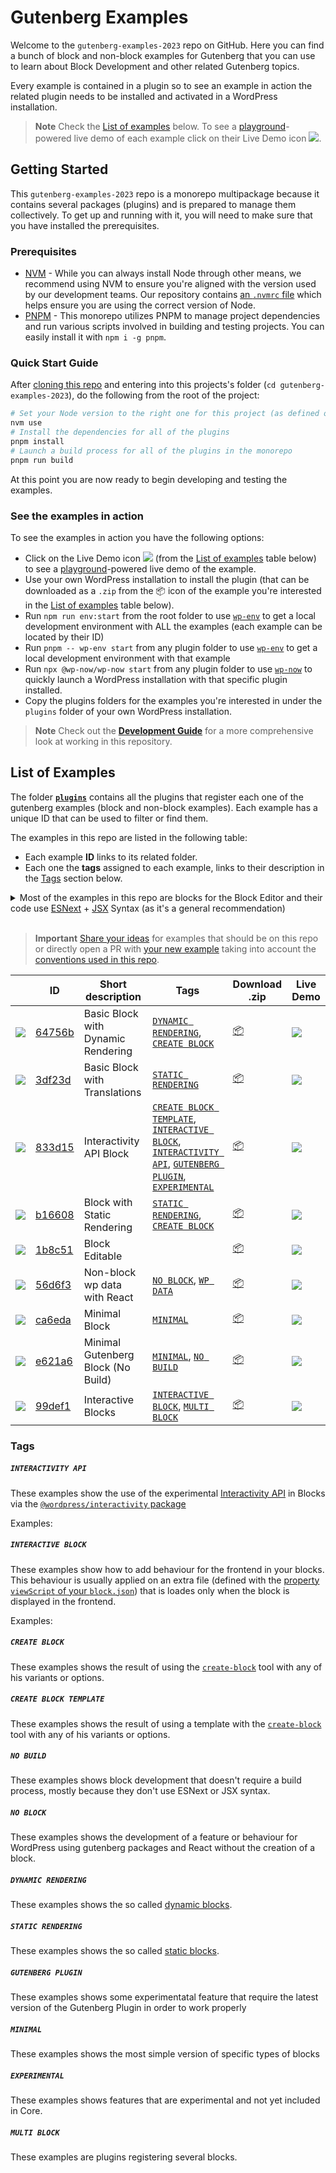 # Gutenberg Examples

Welcome to the `gutenberg-examples-2023` repo on GitHub. Here you can find a bunch of block and non-block examples for Gutenberg that you can use to learn about Block Development and other related Gutenberg topics.

Every example is contained in a plugin so to see an example in action the related plugin needs to be installed and activated in a WordPress installation.

> **Note**
> Check the [List of examples](#list-of-examples) below. To see a [playground](https://developer.wordpress.org/playground/)-powered live demo of each example click on their Live Demo icon ![](/wordpress-juanmaguitar/gutenberg-examples-2023/raw/trunk/assets/icon-wp.svg).


## Getting Started

This `gutenberg-examples-2023` repo is a monorepo multipackage because it contains several packages (plugins) and is prepared to manage them collectively. To get up and running with it, you will need to make sure that you have installed the prerequisites.

### Prerequisites

- [NVM](https://github.com/nvm-sh/nvm#installing-and-updating) - While you can always install Node through other means, we recommend using NVM to ensure you're aligned with the version used by our development teams. Our repository contains [an `.nvmrc` file](.nvmrc) which helps ensure you are using the correct version of Node.
- [PNPM](https://pnpm.io/installation) - This monorepo utilizes PNPM to manage project dependencies and run various scripts involved in building and testing projects. You can easily install it with `npm i -g pnpm`.

### Quick Start Guide

After [cloning this repo](https://docs.github.com/en/repositories/creating-and-managing-repositories/cloning-a-repository) and entering into this projects's folder (`cd gutenberg-examples-2023`), do the following from the root of the project:

```bash
# Set your Node version to the right one for this project (as defined on .nvmrc)
nvm use
# Install the dependencies for all of the plugins
pnpm install
# Launch a build process for all of the plugins in the monorepo
pnpm run build
```

At this point you are now ready to begin developing and testing the examples.

### See the examples in action

To see the examples in action you have the following options:

- Click on the Live Demo icon ![](/wordpress-juanmaguitar/gutenberg-examples-2023/raw/trunk/assets/icon-wp.svg) (from the [List of examples](#list-of-examples) table below) to see a [playground](https://developer.wordpress.org/playground/)-powered live demo of the example.
- Use your own WordPress installation to install the plugin (that can be downloaded as a `.zip` from the 📦 icon of the example you're interested in the [List of examples](#list-of-examples) table below).
- Run `npm run env:start` from the root folder to use [`wp-env`](DEVELOPMENT.md##wordpress-local-development-environment) to get a local development environment with ALL the examples (each example can be located by their ID)
- Run `pnpm -- wp-env start` from any plugin folder to use [`wp-env`](DEVELOPMENT.md##wordpress-local-development-environment) to get a local development environment with that example
- Run `npx @wp-now/wp-now start` from any plugin folder to use [`wp-now`](https://github.com/WordPress/playground-tools/tree/trunk/packages/wp-now) to quickly launch a WordPress installation with that specific plugin installed.
- Copy the plugins folders for the examples you're interested in under the `plugins` folder of your own WordPress installation.

> **Note**
> Check out the [**Development Guide**](https://github.com/wordpress-juanmaguitar/gutenberg-examples-2023/blob/trunk/DEVELOPMENT.md) for a more comprehensive look at working in this repository.

## List of Examples

The folder [**`plugins`**](plugins) contains all the plugins that register each one of the gutenberg examples (block and non-block examples). Each example has a unique ID that can be used to filter or find them.

The examples in this repo are listed in the following table:

- Each example **ID** links to its related folder.
- Each one the **tags** assigned to each example, links to their description in the [Tags](#tags) section below.

<details>
  <summary>Most of the examples in this repo are blocks for the Block Editor and their code use <a href="https://developer.wordpress.org/block-editor/how-to-guides/javascript/esnext-js/">ESNext</a> + <a href="https://legacy.reactjs.org/docs/introducing-jsx.html">JSX</a> Syntax (as it's a general recommendation)</summary>
<br>  
<p><em>Most of the examples in this repo showcase a specific type of block that can be used in the Block Editor. Those examples that doesn't specifically register a block for the Block Editor are labelled with the tag <code>NO-BLOCK</code>.</em></p>

<p><em>The examples using <code>ESNext</code> or <code>JSX</code> needs to run a <a href="https://github.com/wordpress-juanmaguitar/gutenberg-examples-2023/blob/trunk/DEVELOPMENT.md#build-process">Build process</a> to get the final version of the block ready to use.</em></p>


<p><em>There are some examples in this repo that doesn't use ESNext or JSX Syntax so they don't need to run   any build process. These examples are labelled with the tag <code>NO-BUILD</code>.</em></p>
</details>
<br>

> **Important**
> [Share your ideas](https://github.com/wordpress-juanmaguitar/gutenberg-examples-2023/discussions/new?category=examples-ideas) for examples that should be on this repo or directly open a PR with [your new example](https://github.com/wordpress-juanmaguitar/gutenberg-examples-2023/blob/trunk/CONTRIBUTIONS.md#adding-a-new-example-to-this-repo) taking into account the [conventions used in this repo](https://github.com/wordpress-juanmaguitar/gutenberg-examples-2023/blob/trunk/CONTRIBUTIONS.md#conventions-used-for-the-examples-in-this-repo).

<!-- Please, do not remove these @TABLE EXAMPLES BEGIN and @TABLE EXAMPLES END comments or modify the table inside. This table is automatically generated from the data at data/examples.json and data/tags.json -->
<!-- @TABLE EXAMPLES BEGIN -->
|                                               | ID                                                                                                                             | Short description                  | Tags                                                                                                                                                                                                                                                                                                                                                                                                                                                                                                                                                                                                          | Download .zip                                                                                                                                                                                                                                                                         | Live Demo                                                                                                                                                                                                                                                                                                                                                                                                                                                                                                                                                                                                                                                                                                                                                                                                                                                                                                     |
| --------------------------------------------- | ------------------------------------------------------------------------------------------------------------------------------ | ---------------------------------- | ------------------------------------------------------------------------------------------------------------------------------------------------------------------------------------------------------------------------------------------------------------------------------------------------------------------------------------------------------------------------------------------------------------------------------------------------------------------------------------------------------------------------------------------------------------------------------------------------------------- | ------------------------------------------------------------------------------------------------------------------------------------------------------------------------------------------------------------------------------------------------------------------------------------- | ------------------------------------------------------------------------------------------------------------------------------------------------------------------------------------------------------------------------------------------------------------------------------------------------------------------------------------------------------------------------------------------------------------------------------------------------------------------------------------------------------------------------------------------------------------------------------------------------------------------------------------------------------------------------------------------------------------------------------------------------------------------------------------------------------------------------------------------------------------------------------------------------------------- |
| ![](https://placehold.co/15x15/64756b/64756b) | [64756b](https://github.com/wordpress-juanmaguitar/gutenberg-examples-2023/tree/trunk/plugins/block-dynamic-rendering-64756b)  | Basic Block with Dynamic Rendering | [`DYNAMIC RENDERING`](https://github.com/wordpress-juanmaguitar/gutenberg-examples-2023/tree/trunk#dynamic-rendering), [`CREATE BLOCK`](https://github.com/wordpress-juanmaguitar/gutenberg-examples-2023/tree/trunk#create-block)                                                                                                                                                                                                                                                                                                                                                                            | [📦](https://raw.githubusercontent.com/wordpress-juanmaguitar/gutenberg-examples-2023/deploy/zips/block-dynamic-rendering-64756b.zip "Install the plugin using this zip and activate it. Then use the ID of the block (64756b) to find it and add it to a post to see it in action")  | [![](https://raw.githubusercontent.com/wordpress-juanmaguitar/gutenberg-examples-2023/trunk/assets/icon-wp.svg)](https://playground.wordpress.net/#%7B%22landingPage%22:%22/wp-admin/plugins.php%22,%22steps%22:%5B%7B%22step%22:%22login%22,%22username%22:%22admin%22,%22password%22:%22password%22%7D,%7B%22step%22:%22mkdir%22,%22path%22:%22/downloads%22%7D,%7B%22step%22:%22writeFile%22,%22path%22:%22/downloads/plugin.zip%22,%22data%22:%7B%22resource%22:%22url%22,%22url%22:%22https://raw.githubusercontent.com/wordpress-juanmaguitar/gutenberg-examples-2023/deploy/zips/block-dynamic-rendering-64756b.zip%22,%22caption%22:%22Downloading%20plugin...%22%7D%7D,%7B%22step%22:%22installPlugin%22,%22pluginZipFile%22:%7B%22resource%22:%22vfs%22,%22path%22:%22/downloads/plugin.zip%22%7D%7D%5D%7D "Use the ID of the block (64756b) to find it and add it to a post to see it in action")  |
| ![](https://placehold.co/15x15/3df23d/3df23d) | [3df23d](https://github.com/wordpress-juanmaguitar/gutenberg-examples-2023/tree/trunk/plugins/basic-block-translations-3df23d) | Basic Block with Translations      | [`STATIC RENDERING`](https://github.com/wordpress-juanmaguitar/gutenberg-examples-2023/tree/trunk#static-rendering)                                                                                                                                                                                                                                                                                                                                                                                                                                                                                           | [📦](https://raw.githubusercontent.com/wordpress-juanmaguitar/gutenberg-examples-2023/deploy/zips/basic-block-translations-3df23d.zip "Install the plugin using this zip and activate it. Then use the ID of the block (3df23d) to find it and add it to a post to see it in action") | [![](https://raw.githubusercontent.com/wordpress-juanmaguitar/gutenberg-examples-2023/trunk/assets/icon-wp.svg)](https://playground.wordpress.net/#%7B%22landingPage%22:%22/wp-admin/plugins.php%22,%22steps%22:%5B%7B%22step%22:%22login%22,%22username%22:%22admin%22,%22password%22:%22password%22%7D,%7B%22step%22:%22mkdir%22,%22path%22:%22/downloads%22%7D,%7B%22step%22:%22writeFile%22,%22path%22:%22/downloads/plugin.zip%22,%22data%22:%7B%22resource%22:%22url%22,%22url%22:%22https://raw.githubusercontent.com/wordpress-juanmaguitar/gutenberg-examples-2023/deploy/zips/basic-block-translations-3df23d.zip%22,%22caption%22:%22Downloading%20plugin...%22%7D%7D,%7B%22step%22:%22installPlugin%22,%22pluginZipFile%22:%7B%22resource%22:%22vfs%22,%22path%22:%22/downloads/plugin.zip%22%7D%7D%5D%7D "Use the ID of the block (3df23d) to find it and add it to a post to see it in action") |
| ![](https://placehold.co/15x15/833d15/833d15) | [833d15](https://github.com/wordpress-juanmaguitar/gutenberg-examples-2023/tree/trunk/plugins/interactivity-api-block-833d15)  | Interactivity API Block            | [`CREATE BLOCK TEMPLATE`](https://github.com/wordpress-juanmaguitar/gutenberg-examples-2023/tree/trunk#create-block-template), [`INTERACTIVE BLOCK`](https://github.com/wordpress-juanmaguitar/gutenberg-examples-2023/tree/trunk#interactive-block), [`INTERACTIVITY API`](https://github.com/wordpress-juanmaguitar/gutenberg-examples-2023/tree/trunk#interactivity-api), [`GUTENBERG PLUGIN`](https://github.com/wordpress-juanmaguitar/gutenberg-examples-2023/tree/trunk#gutenberg-plugin), [`EXPERIMENTAL`](https://github.com/wordpress-juanmaguitar/gutenberg-examples-2023/tree/trunk#experimental) | [📦](https://raw.githubusercontent.com/wordpress-juanmaguitar/gutenberg-examples-2023/deploy/zips/interactivity-api-block-833d15.zip "Install the plugin using this zip and activate it. Then use the ID of the block (833d15) to find it and add it to a post to see it in action")  | [![](https://raw.githubusercontent.com/wordpress-juanmaguitar/gutenberg-examples-2023/trunk/assets/icon-wp.svg)](https://playground.wordpress.net/#{%22landingPage%22:%22/wp-admin/plugins.php%22,%22steps%22:[{%22step%22:%22installPlugin%22,%22pluginZipFile%22:{%22resource%22:%22url%22,%22url%22:%22https://raw.githubusercontent.com/wordpress-juanmaguitar/gutenberg-examples-2023/deploy/zips/interactivity-api-block-833d15.zip%22}},{%22step%22:%22installPlugin%22,%22pluginZipFile%22:{%22resource%22:%22wordpress.org/plugins%22,%22slug%22:%22gutenberg%22}},{%22step%22:%22login%22,%22username%22:%22admin%22,%22password%22:%22password%22}]} "Use the ID of the block (833d15) to find it and add it to a post to see it in action")                                                                                                                                                       |
| ![](https://placehold.co/15x15/b16608/b16608) | [b16608](https://github.com/wordpress-juanmaguitar/gutenberg-examples-2023/tree/trunk/plugins/block-static-rendering-b16608)   | Block with Static Rendering        | [`STATIC RENDERING`](https://github.com/wordpress-juanmaguitar/gutenberg-examples-2023/tree/trunk#static-rendering), [`CREATE BLOCK`](https://github.com/wordpress-juanmaguitar/gutenberg-examples-2023/tree/trunk#create-block)                                                                                                                                                                                                                                                                                                                                                                              | [📦](https://raw.githubusercontent.com/wordpress-juanmaguitar/gutenberg-examples-2023/deploy/zips/block-static-rendering-b16608.zip "Install the plugin using this zip and activate it. Then use the ID of the block (b16608) to find it and add it to a post to see it in action")   | [![](https://raw.githubusercontent.com/wordpress-juanmaguitar/gutenberg-examples-2023/trunk/assets/icon-wp.svg)](https://playground.wordpress.net/#%7B%22landingPage%22:%22/wp-admin/plugins.php%22,%22steps%22:%5B%7B%22step%22:%22login%22,%22username%22:%22admin%22,%22password%22:%22password%22%7D,%7B%22step%22:%22mkdir%22,%22path%22:%22/downloads%22%7D,%7B%22step%22:%22writeFile%22,%22path%22:%22/downloads/plugin.zip%22,%22data%22:%7B%22resource%22:%22url%22,%22url%22:%22https://raw.githubusercontent.com/wordpress-juanmaguitar/gutenberg-examples-2023/deploy/zips/block-static-rendering-b16608.zip%22,%22caption%22:%22Downloading%20plugin...%22%7D%7D,%7B%22step%22:%22installPlugin%22,%22pluginZipFile%22:%7B%22resource%22:%22vfs%22,%22path%22:%22/downloads/plugin.zip%22%7D%7D%5D%7D "Use the ID of the block (b16608) to find it and add it to a post to see it in action")   |
| ![](https://placehold.co/15x15/1b8c51/1b8c51) | [1b8c51](https://github.com/wordpress-juanmaguitar/gutenberg-examples-2023/tree/trunk/plugins/editable-block-1b8c51)           | Block Editable                     |                                                                                                                                                                                                                                                                                                                                                                                                                                                                                                                                                                                                               | [📦](https://raw.githubusercontent.com/wordpress-juanmaguitar/gutenberg-examples-2023/deploy/zips/editable-block-1b8c51.zip "Install the plugin using this zip and activate it. Then use the ID of the block (1b8c51) to find it and add it to a post to see it in action")           | [![](https://raw.githubusercontent.com/wordpress-juanmaguitar/gutenberg-examples-2023/trunk/assets/icon-wp.svg)](https://playground.wordpress.net/#%7B%22landingPage%22:%22/wp-admin/plugins.php%22,%22steps%22:%5B%7B%22step%22:%22login%22,%22username%22:%22admin%22,%22password%22:%22password%22%7D,%7B%22step%22:%22mkdir%22,%22path%22:%22/downloads%22%7D,%7B%22step%22:%22writeFile%22,%22path%22:%22/downloads/plugin.zip%22,%22data%22:%7B%22resource%22:%22url%22,%22url%22:%22https://raw.githubusercontent.com/wordpress-juanmaguitar/gutenberg-examples-2023/deploy/zips/editable-block-1b8c51.zip%22,%22caption%22:%22Downloading%20plugin...%22%7D%7D,%7B%22step%22:%22installPlugin%22,%22pluginZipFile%22:%7B%22resource%22:%22vfs%22,%22path%22:%22/downloads/plugin.zip%22%7D%7D%5D%7D "Use the ID of the block (1b8c51) to find it and add it to a post to see it in action")           |
| ![](https://placehold.co/15x15/56d6f3/56d6f3) | [56d6f3](https://github.com/wordpress-juanmaguitar/gutenberg-examples-2023/tree/trunk/plugins/non-block-react-wp-data-56d6f3)  | Non-block wp data with React       | [`NO BLOCK`](https://github.com/wordpress-juanmaguitar/gutenberg-examples-2023/tree/trunk#no-block), [`WP DATA`](https://github.com/wordpress-juanmaguitar/gutenberg-examples-2023/tree/trunk#wp-data)                                                                                                                                                                                                                                                                                                                                                                                                        | [📦](https://raw.githubusercontent.com/wordpress-juanmaguitar/gutenberg-examples-2023/deploy/zips/non-block-react-wp-data-56d6f3.zip "")                                                                                                                                              | [![](https://raw.githubusercontent.com/wordpress-juanmaguitar/gutenberg-examples-2023/trunk/assets/icon-wp.svg)](https://playground.wordpress.net/#%7B%22landingPage%22:%22/wp-admin/plugins.php%22,%22steps%22:%5B%7B%22step%22:%22login%22,%22username%22:%22admin%22,%22password%22:%22password%22%7D,%7B%22step%22:%22mkdir%22,%22path%22:%22/downloads%22%7D,%7B%22step%22:%22writeFile%22,%22path%22:%22/downloads/plugin.zip%22,%22data%22:%7B%22resource%22:%22url%22,%22url%22:%22https://raw.githubusercontent.com/wordpress-juanmaguitar/gutenberg-examples-2023/deploy/zips/non-block-react-wp-data-56d6f3.zip%22,%22caption%22:%22Downloading%20plugin...%22%7D%7D,%7B%22step%22:%22installPlugin%22,%22pluginZipFile%22:%7B%22resource%22:%22vfs%22,%22path%22:%22/downloads/plugin.zip%22%7D%7D%5D%7D "")                                                                                      |
| ![](https://placehold.co/15x15/ca6eda/ca6eda) | [ca6eda](https://github.com/wordpress-juanmaguitar/gutenberg-examples-2023/tree/trunk/plugins/minimal-block-ca6eda)            | Minimal Block                      | [`MINIMAL`](https://github.com/wordpress-juanmaguitar/gutenberg-examples-2023/tree/trunk#minimal)                                                                                                                                                                                                                                                                                                                                                                                                                                                                                                             | [📦](https://raw.githubusercontent.com/wordpress-juanmaguitar/gutenberg-examples-2023/deploy/zips/minimal-block-ca6eda.zip "Install the plugin using this zip and activate it. Then use the ID of the block (ca6eda) to find it and add it to a post to see it in action")            | [![](https://raw.githubusercontent.com/wordpress-juanmaguitar/gutenberg-examples-2023/trunk/assets/icon-wp.svg)](https://playground.wordpress.net/#%7B%22landingPage%22:%22/wp-admin/plugins.php%22,%22steps%22:%5B%7B%22step%22:%22login%22,%22username%22:%22admin%22,%22password%22:%22password%22%7D,%7B%22step%22:%22mkdir%22,%22path%22:%22/downloads%22%7D,%7B%22step%22:%22writeFile%22,%22path%22:%22/downloads/plugin.zip%22,%22data%22:%7B%22resource%22:%22url%22,%22url%22:%22https://raw.githubusercontent.com/wordpress-juanmaguitar/gutenberg-examples-2023/deploy/zips/minimal-block-ca6eda.zip%22,%22caption%22:%22Downloading%20plugin...%22%7D%7D,%7B%22step%22:%22installPlugin%22,%22pluginZipFile%22:%7B%22resource%22:%22vfs%22,%22path%22:%22/downloads/plugin.zip%22%7D%7D%5D%7D "Use the ID of the block (ca6eda) to find it and add it to a post to see it in action")            |
| ![](https://placehold.co/15x15/e621a6/e621a6) | [e621a6](https://github.com/wordpress-juanmaguitar/gutenberg-examples-2023/tree/trunk/plugins/minimal-block-no-build-e621a6)   | Minimal Gutenberg Block (No Build) | [`MINIMAL`](https://github.com/wordpress-juanmaguitar/gutenberg-examples-2023/tree/trunk#minimal), [`NO BUILD`](https://github.com/wordpress-juanmaguitar/gutenberg-examples-2023/tree/trunk#no-build)                                                                                                                                                                                                                                                                                                                                                                                                        | [📦](https://raw.githubusercontent.com/wordpress-juanmaguitar/gutenberg-examples-2023/deploy/zips/minimal-block-no-build-e621a6.zip "Install the plugin using this zip and activate it. Then use the ID of the block (e621a6) to find it and add it to a post to see it in action")   | [![](https://raw.githubusercontent.com/wordpress-juanmaguitar/gutenberg-examples-2023/trunk/assets/icon-wp.svg)](https://playground.wordpress.net/#%7B%22landingPage%22:%22/wp-admin/plugins.php%22,%22steps%22:%5B%7B%22step%22:%22login%22,%22username%22:%22admin%22,%22password%22:%22password%22%7D,%7B%22step%22:%22mkdir%22,%22path%22:%22/downloads%22%7D,%7B%22step%22:%22writeFile%22,%22path%22:%22/downloads/plugin.zip%22,%22data%22:%7B%22resource%22:%22url%22,%22url%22:%22https://raw.githubusercontent.com/wordpress-juanmaguitar/gutenberg-examples-2023/deploy/zips/minimal-block-no-build-e621a6.zip%22,%22caption%22:%22Downloading%20plugin...%22%7D%7D,%7B%22step%22:%22installPlugin%22,%22pluginZipFile%22:%7B%22resource%22:%22vfs%22,%22path%22:%22/downloads/plugin.zip%22%7D%7D%5D%7D "Use the ID of the block (e621a6) to find it and add it to a post to see it in action")   |
| ![](https://placehold.co/15x15/99def1/99def1) | [99def1](https://github.com/wordpress-juanmaguitar/gutenberg-examples-2023/tree/trunk/plugins/interactive-blocks-demos-99def1) | Interactive Blocks                 | [`INTERACTIVE BLOCK`](https://github.com/wordpress-juanmaguitar/gutenberg-examples-2023/tree/trunk#interactive-block), [`MULTI BLOCK`](https://github.com/wordpress-juanmaguitar/gutenberg-examples-2023/tree/trunk#multi-block)                                                                                                                                                                                                                                                                                                                                                                              | [📦](https://raw.githubusercontent.com/wordpress-juanmaguitar/gutenberg-examples-2023/deploy/zips/interactive-blocks-demos-99def1.zip "Install the plugin using this zip and activate it. Then use the ID of the block (99def1) to find it and add it to a post to see it in action") | [![](https://raw.githubusercontent.com/wordpress-juanmaguitar/gutenberg-examples-2023/trunk/assets/icon-wp.svg)](https://playground.wordpress.net/#%7B%22landingPage%22:%22/wp-admin/plugins.php%22,%22steps%22:%5B%7B%22step%22:%22login%22,%22username%22:%22admin%22,%22password%22:%22password%22%7D,%7B%22step%22:%22mkdir%22,%22path%22:%22/downloads%22%7D,%7B%22step%22:%22writeFile%22,%22path%22:%22/downloads/plugin.zip%22,%22data%22:%7B%22resource%22:%22url%22,%22url%22:%22https://raw.githubusercontent.com/wordpress-juanmaguitar/gutenberg-examples-2023/deploy/zips/interactive-blocks-demos-99def1.zip%22,%22caption%22:%22Downloading%20plugin...%22%7D%7D,%7B%22step%22:%22installPlugin%22,%22pluginZipFile%22:%7B%22resource%22:%22vfs%22,%22path%22:%22/downloads/plugin.zip%22%7D%7D%5D%7D "Use the ID of the block (99def1) to find it and add it to a post to see it in action") |
<!-- @TABLE EXAMPLES END -->

### Tags

##### `INTERACTIVITY API`

These examples show the use of the experimental [Interactivity API](https://make.wordpress.org/core/2023/03/30/proposal-the-interactivity-api-a-better-developer-experience-in-building-interactive-blocks/) in Blocks via the [`@wordpress/interactivity` package](https://github.com/WordPress/gutenberg/blob/trunk/packages/interactivity/README.md)

Examples: <!-- @LIST interactivity-api BEGIN --><!-- @LIST interactivity-api END -->

##### `INTERACTIVE BLOCK`

These examples show how to add behaviour for the frontend in your blocks. This behaviour is usually applied on an extra file (defined with the [property `viewScript` of your `block.json`](https://developer.wordpress.org/block-editor/reference-guides/block-api/block-metadata/#view-script)) that is loades only when the block is displayed in the frontend.

Examples: <!-- @LIST interactive-block BEGIN --><!-- @LIST interactive-block END -->

##### `CREATE BLOCK`

These examples shows the result of using the [`create-block`](https://developer.wordpress.org/block-editor/reference-guides/packages/packages-create-block/) tool with any of his variants or options.

##### `CREATE BLOCK TEMPLATE`

These examples shows the result of using a template with the [`create-block`](https://developer.wordpress.org/block-editor/reference-guides/packages/packages-create-block/) tool with any of his variants or options.

##### `NO BUILD`

These examples shows block development that doesn't require a build process, mostly because they don't use ESNext or JSX syntax.

##### `NO BLOCK`

These examples shows the development of a feature or behaviour for WordPress using gutenberg packages and React without the creation of a block.

##### `DYNAMIC RENDERING`

These examples shows the so called [dynamic blocks](https://developer.wordpress.org/block-editor/getting-started/glossary/#block-dynamic-rendering).

##### `STATIC RENDERING`

These examples shows the so called [static blocks](https://developer.wordpress.org/block-editor/getting-started/glossary/#block-static-rendering).

##### `GUTENBERG PLUGIN`

These examples shows some experimentatal feature that require the latest version of the Gutenberg Plugin in order to work properly

##### `MINIMAL`

These examples shows the most simple version of specific types of blocks 

##### `EXPERIMENTAL`

These examples shows features that are experimental and not yet included in Core.

##### `MULTI BLOCK`

These examples are plugins registering several blocks.
